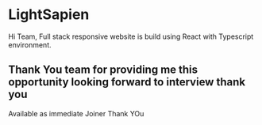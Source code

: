 # LightSapien

Hi Team, Full stack responsive website is build using React with Typescript environment. 

## Thank You team for providing me this opportunity looking forward to interview thank you

Available as immediate Joiner Thank YOu 